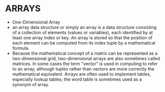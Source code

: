 ARRAYS
======
* One-Dimensional Array
* an array data structure or simply an array is a data structure consisting of a collection of elements (values or variables), each identified by at least one array index or key. An array is stored so that the position of each element can be computed from its index tuple by a mathematical formula.
* Because the mathematical concept of a matrix can be represented as a two-dimensional grid, two-dimensional arrays are also sometimes called matrices. In some cases the term "vector" is used in computing to refer to an array, although tuples rather than vectors are more correctly the mathematical equivalent. Arrays are often used to implement tables, especially lookup tables; the word table is sometimes used as a synonym of array.
